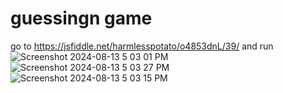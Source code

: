 # guessingn game

go to https://jsfiddle.net/harmlesspotato/o4853dnL/39/ and run
![Screenshot 2024-08-13 5 03 01 PM](https://github.com/user-attachments/assets/326b9722-96fe-4eab-bd82-7135ce80a9f5)
![Screenshot 2024-08-13 5 03 27 PM](https://github.com/user-attachments/assets/51e17c93-7912-475a-9e60-e055d7c8c7a1)
![Screenshot 2024-08-13 5 03 15 PM](https://github.com/user-attachments/assets/d3503f19-2e72-40b5-8693-6eb3962e5523)
